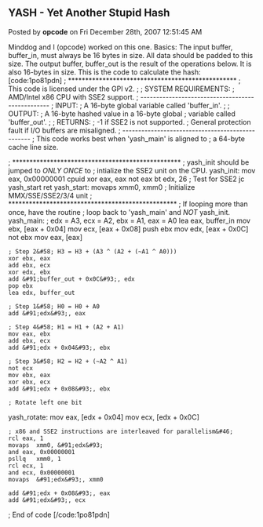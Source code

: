 ## YASH - Yet Another Stupid Hash
Posted by **opcode** on Fri December 28th, 2007 12:51:45 AM

Minddog and I (opcode) worked on this one.
Basics:  The input buffer, buffer_in, must always be 16 bytes in size.  All data should be padded to this size.
The output buffer, buffer_out is the result of the operations below.  It is also 16-bytes in size.
This is the code to calculate the hash:
[code:1po81pdn]
; *************************************************
;  This code is licensed under the GPl v2&#46;
;
;  SYSTEM REQUIREMENTS&#58;
;   AMD/Intel x86 CPU with SSE2 support&#46;
; -------------------------------------------------
; INPUT&#58;
;  A 16-byte global variable called 'buffer_in'&#46;
;
; OUTPUT&#58;
;   A 16-byte hashed value in a 16-byte global
;   variable called 'buffer_out'&#46;
;
; RETURNS&#58;
;  -1 if SSE2 is not supported&#46;
;  General protection fault if I/O buffers are misaligned&#46;
; -------------------------------------------------
;  This code works best when 'yash_main' is aligned to
;  a 64-byte cache line size&#46;

; *************************************************
;  yash_init should be jumped to *ONLY ONCE* to
;  intialize the SSE2 unit on the CPU&#46;
yash_init&#58;
	mov	eax, 0x00000001
	cpuid
	xor	eax, eax
	not	eax
	bt	edx, 26		; Test for SSE2
	jc	yash_start
	ret
yash_start&#58;
	movaps	xmm0, xmm0	; Initialize MMX/SSE/SSE2/3/4 unit
; *************************************************
;  If looping more than once, have the routine
;  loop back to 'yash_main' and *NOT* yash_init&#46;
yash_main&#58;
	; edx = A3, ecx = A2, ebx = A1, eax = A0
	lea	eax, buffer_in
	mov	ebx, &#91;eax + 0x04&#93;
	mov	ecx, &#91;eax + 0x08&#93;
	push	ebx
	mov	edx, &#91;eax + 0x0C&#93;
	not	ebx
	mov	eax, &#91;eax&#93;

   	; Step 2&#58; H3 = H3 + (A3 ^ (A2 + (~A1 ^ A0)))
	xor	ebx, eax
	add	ebx, ecx
	xor	edx, ebx
	add	&#91;buffer_out + 0x0C&#93;, edx
	pop	ebx
	lea	edx, buffer_out

	; Step 1&#58; H0 = H0 + A0
	add	&#91;edx&#93;, eax

	; Step 4&#58; H1 = H1 + (A2 + A1)
	mov	eax, ebx
	add	ebx, ecx
	add	&#91;edx + 0x04&#93;, ebx

	; Step 3&#58; H2 = H2 + (~A2 ^ A1)
	not	ecx
	mov	ebx, eax
	xor	ebx, ecx
	add	&#91;edx + 0x08&#93;, ebx

	; Rotate left one bit
yash_rotate&#58;
	mov	eax, &#91;edx + 0x04&#93;
	mov	ecx, &#91;edx + 0x0C&#93;

	; x86 and SSE2 instructions are interleaved for parallelism&#46;
	rcl	eax, 1
	movaps	xmm0, &#91;edx&#93;
	and	eax, 0x00000001
	psllq	xmm0, 1
	rcl	ecx, 1
	and	ecx, 0x00000001
	movaps	&#91;edx&#93;, xmm0

	add	&#91;edx + 0x08&#93;, eax
	add	&#91;edx&#93;, ecx
; End of code
[/code:1po81pdn]
